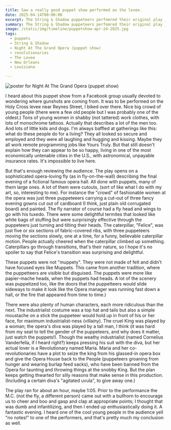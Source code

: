 ```yaml
---
title: Saw a really good puppet show performed on the levee.
date: 2025-04-14T00:00:00
excerpt: The String & Shadow puppeteers perfomred their original play _A Night At The Grand Opera_.
summary: The String & Shadow puppeteers perfomred their original play _A Night At The Grand Opera_.
image: /static/img/timeline/puppetshow-apr-24-2025.jpg
tags:
  - puppets
  - String & Shadow
  - Night At The Grand Opera (puppet show)
  - revolutionaries
  - The Levee
  - New Orleans
  - Louisiana

---
```


![poster for Night At The Grand Opera (puppet show)](/static/img/timeline/puppetshow-apr-24-2025.jpg)

I heard about this puppet show from a Facebook group usually devoted to wondering where gunshots are coming from. It was to be performed on the Holy Cross levee near Reynes Street, I biked over there. Nice big crowd of young people (there were a few old people but I was probably one of the oldest.) Tons of young women in shabby (not tattered) work clothes, with lots of monochrome tattoos. Actually that describes a lot of the men too. And lots of little kids and dogs. I'm always baffled at gatherings like this: what do these people do for a living? They all looked so secure and employed and they were all laughing and hugging and kissing. Maybe they all work remote programming jobs like Yours Truly. But that still doesn't explain how they can appear to be so happy, living in one of the most economically untenable cities in the U.S., with astronomical, unpayable insurance rates. It's impossible to live here.

But that's enough reviewing the audience. The play opens on a sophisticated opera-loving fly (as in fly-on-the-wall) describing the final evening of a fictional famous opera hall. All done with puppets, many of them large ones. A lot of them were cutouts, (sort of like what I do with my art, so, interesting to me). For instance the "crowd" of fashionable women at the opera was just three puppeteeers carrying a cut-out of three fancy evening gowns cut out of cardboard (I think, just plain old corrugated board) and painted. The fly narrator of course had a fly head and wings to go with his tuxedo. There were some delightful termites that looked like white bags of stuffing but were surprisingly effective through the puppeteers just turning and tilting their heads. The caterpillar, "Felice", was just five or six sections of fabric-covered ribs, with three puppeteers moving the sections slowly, one at a time, for a funny, believable caterpillar motion. People actually cheered when the caterpillar climbed up something. Caterpillars go through transitions, that's their nature, so I hope it's no spoiler to say that Felice's transition was surprising and delightful. 

These puppets were not "muppety". They were not made of felt and didn't have focused eyes like Muppets. This came from another tradition, where the puppetteers are visible but disguised. The puppets were more like papier-mache heads, when the puppets had heads. A lot of the scenery was puppetized too, like the doors that the puppetteers would slide sideways to make it look like the Opera manager was running fast down a hall, or the fire that appeared from time to time.) 

There were also plenty of human characters, each more ridiculous than the next. The industrialist costume was a top hat and tails but also a simple moustache on a stick the puppeteer would hold up in front of his or her face, for maximum industrialist-ness (villainy). The cruel King was played by a woman; the opera's diva was played by a tall man, I think (it was hard from my seat to tell the gender of the puppeteers, and why does it matter, just watch the puppets!). Though the weathy industrialist (named Cornelius Vanderfella, if I heard right?) keeps pressing his suit with the diva, but her actual lover is a Revolutionary named Maria. Maria and her co-revolutionaries have a plot to seize the king from his glassed-in opera box and give the Opera House back to the People (puppeteers groaning from hunger and wearing burlap feed sacks), who have been banned from the Opera for taunting and throwing things at the snobby King. But the plan keeps getting thwarted for silly reasons that make sense in this production. (Including a certain diva's "agitated uvula", to give away one.)

The play ran for about an hour, maybe 1:05. Prior to the performance the M.C. (not the fly, a different person) came out with a bullhorn to encourage us to cheer and boo and gasp and clap at appropriate points; I thought that was dumb and infantilizing, and then I ended up enthusiastically doing it. A fantastic evening. I heard one of the cool young people in the audience yell "no notes!" to one of the performers, and that's pretty much my conclusion as well.